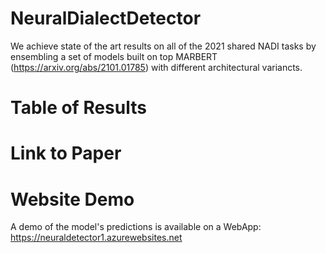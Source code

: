 # NeuralDialectDetector

We achieve state of the art results on all of the 2021 shared NADI tasks by ensembling a set of  models built on top MARBERT (https://arxiv.org/abs/2101.01785) with different architectural variancts. 

# Table of Results



# Link to Paper



# Website Demo

A demo of the model's predictions is available on a WebApp: https://neuraldetector1.azurewebsites.net